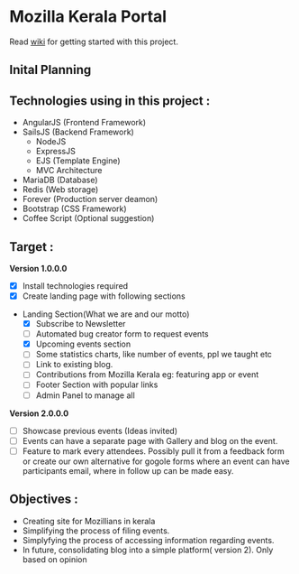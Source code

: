 Mozilla Kerala Portal
=====================

Read [wiki](https://github.com/nikhiljohn10/mozkportal/wiki/Getting-Started) for getting started with this project.

Inital Planning
---------------
## Technologies using  in this project :

- AngularJS (Frontend Framework)
- SailsJS (Backend Framework)
  - NodeJS
  - ExpressJS
  - EJS (Template Engine)
  - MVC Architecture
- MariaDB (Database)
- Redis (Web storage)
- Forever (Production server deamon)
- Bootstrap (CSS Framework)
- Coffee Script (Optional suggestion)


## Target :

**Version 1.0.0.0**

- [x] Install technologies required
- [x] Create landing page with following sections
- Landing Section(What we are and our motto)
  - [x] Subscribe to Newsletter
  - [ ] Automated bug creator form to request events
  - [x] Upcoming events section
  - [ ] Some statistics charts, like number of events, ppl we taught etc
  - [ ] Link to existing blog. 
  - [ ] Contributions from Mozilla Kerala eg: featuring app or event
  - [ ] Footer Section with popular links
  - [ ] Admin Panel to manage all

**Version 2.0.0.0**

- [ ] Showcase previous events (Ideas invited)
- [ ] Events can have a separate page with Gallery and blog on the event. 
- [ ] Feature to mark every attendees. Possibly pull it from a feedback form or create our own alternative for gogole forms where an event can have participants email, where in follow up can be made easy.

## Objectives :

- Creating site for Mozillians in kerala
- Simplifying the process of filing events.
- Simplyfying the process of accessing information regarding events.
- In future, consolidating blog into a simple platform( version 2). Only based on opinion
